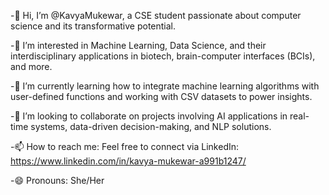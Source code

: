 -👋 Hi, I’m @KavyaMukewar, a CSE student passionate about computer science and its transformative potential.

-👀 I’m interested in Machine Learning, Data Science, and their interdisciplinary applications in biotech, brain-computer interfaces (BCIs), and more.

-🌱 I’m currently learning how to integrate machine learning algorithms with user-defined functions and working with CSV datasets to power insights.

-💞️ I’m looking to collaborate on projects involving AI applications in real-time systems, data-driven decision-making, and NLP solutions.

-📫 How to reach me: Feel free to connect via LinkedIn: https://www.linkedin.com/in/kavya-mukewar-a991b1247/

-😄 Pronouns: She/Her

<!---
KavyaMukewar/KavyaMukewar is a ✨ special ✨ repository because its `README.md` (this file) appears on your GitHub profile.
You can click the Preview link to take a look at your changes.
--->

